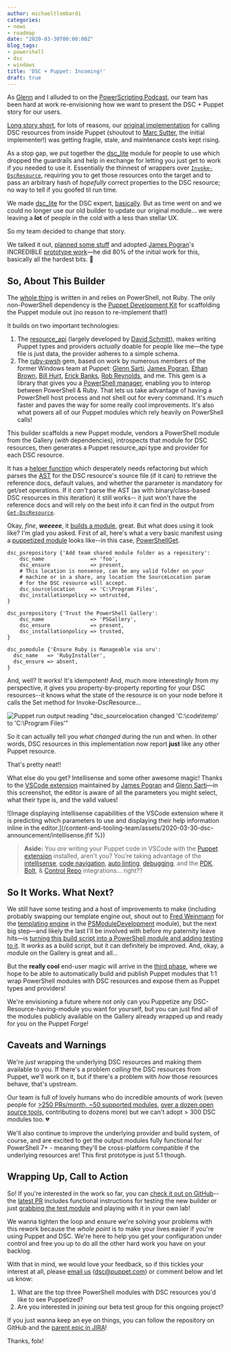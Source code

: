 ```yaml
---
author: michaeltlombardi
categories:
- news
- roadmap
date: "2020-03-30T00:00:00Z"
blog_tags:
- powershell
- dsc
- windows
title: 'DSC + Puppet: Incoming!'
draft: true
---
```


As [Glenn][glenn] and I alluded to on the [PowerScripting Podcast][podcast], our team has been hard at work re-envisioning how we want to present the DSC + Puppet story for our users.

[Long story short][iac-41], for lots of reasons, our [original implementation][dsc-module] for calling DSC resources from inside Puppet (shoutout to [Marc Sutter][msutter], the initial implementer!) was getting fragile, stale, and maintenance costs kept rising.

As a stop gap, we put together the [dsc_lite][dsc_lite] module for people to use which dropped the guardrails and help in exchange for letting you just get to work if you needed to use it.
Essentially the thinnest of wrappers over [`Invoke-DscResource`][invoke-docs], requiring you to get those resources onto the target and to pass an arbitrary hash of _hopefully_ correct properties to the DSC resource;
no way to tell if you goofed til run time.

We made [dsc_lite][dsc_lite] for the DSC expert, [basically](https://github.com/puppetlabs/puppetlabs-dsc_lite/blob/master/README_Tradeoffs.md).
But as time went on and we could no longer use our old builder to update our original module...
we were leaving a **lot** of people in the cold with a less than stellar UX.

So my team decided to change that story.

We talked it out, [planned some stuff][iac-41] and adopted [James Pogran][james]'s INCREDIBLE [prototype work][prototype]—he did 80% of the initial work for this, basically all the hardest bits. 💜

## So, About This Builder

The [whole thing][repo] is written in and relies on PowerShell, not Ruby.
The only non-PowerShell dependency is the [Puppet Development Kit][pdk] for scaffolding the Puppet module out (no reason to re-implement that!)

It builds on two important technologies:

1. The [resource_api][resource_api] (largely developed by [David Schmitt][david]), makes writing Puppet types and providers _actually_ doable for people like me—the type file is just data, the provider adheres to a simple schema.
2. The [ruby-pwsh][ruby-pwsh] gem, based on work by numerous members of the former Windows team at Puppet:
   [Glenn Sarti][glenn], [James Pogran][james], [Ethan Brown][ethan], [Bill Hurt][bill], [Erick Banks][erick], [Rob Reynolds][rob], and me.
   This gem is a library that gives you a [PowerShell manager][manager], enabling you to interop between PowerShell & Ruby.
   That lets us take advantage of having a PowerShell host process and not shell out for every command.
   It's _much_ faster and paves the way for some really cool improvements.
   It's also what powers all of our Puppet modules which rely heavily on PowerShell calls!

This builder scaffolds a new Puppet module, vendors a PowerShell module from the Gallery (_with_ dependencies), introspects that module for DSC resources, then generates a Puppet resource_api type and provider for each DSC resource.

It has a [helper function][helper] which desperately needs refactoring but which parses the [AST][ast-intro] for the DSC resource's source file (if it can) to retrieve the reference docs, default values, and whether the parameter is mandatory for get/set operations.
If it _can't_ parse the AST (as with binary/class-based DSC resources in this iteration) it still works--
it just won't have the reference docs and will rely on the best info it can find in the output from [`Get-DscResource`][get-docs].

Okay, _fine_, _**weeeee**_, it [builds a module][test-module], great.
But what does using it look like?
I'm glad you asked.
First of all, here's what a very basic manifest using a [puppetized module][test-module] looks like--in this case, [PowerShellGet][psget].

```puppet
dsc_psrepository {'Add team shared module folder as a repository':
    dsc_name               => 'foo',
    dsc_ensure             => present,
    # This location is nonsense, can be any valid folder on your
    # machine or in a share, any location the SourceLocation param
    # for the DSC resource will accept.
    dsc_sourcelocation     => 'C:\Program Files',
    dsc_installationpolicy => untrusted,
}

dsc_psrepository {'Trust the PowerShell Gallery':
    dsc_name               => 'PSGallery',
    dsc_ensure             => present,
    dsc_installationpolicy => trusted,
}

dsc_psmodule {'Ensure Ruby is Manageable via uru':
  dsc_name   => 'RubyInstaller',
  dsc_ensure => absent,
}
```

And, well? It works! It's idempotent! And, much more interestingly from my perspective, it gives you property-by-property reporting for your DSC resources--it knows what the state of the resource is on your node before it calls the Set method for Invoke-DscResource...

![Puppet run output reading "dsc_sourcelocation changed 'C:\code\temp' to 'C:\Program Files'"](/content-and-tooling-team/assets/2020-03-30-dsc-announcement/property-rep.png)

So it can actually tell you _what changed_ during the run and when.
In other words, DSC resources in this implementation now report **just** like any other Puppet resource.

That's pretty neat!!

What else do you get?
Intellisense and some other awesome magic!
Thanks to the [VSCode extension][extension] maintained by [James Pogran][james] and [Glenn Sarti][glenn]—in this screenshot, the editor is aware of all the parameters you might select, what their type is, and the valid values!

![Image displaying intellisense capabilities of the VSCode extension where it is predicting which parameters to use and displaying their help information inline in the editor.](/content-and-tooling-team/assets/2020-03-30-dsc-announcement/intellisense.jfif %})

> **Aside:**
> You _are_ writing your Puppet code in VSCode with the [Puppet extension][extension] installed, aren't you?
> You're taking advantage of the [intellisense][intellisense], [code navigation][codenav], [auto linting][linting], [debugging][debugging], and the [PDK][pdk-vscode], [Bolt][bolt], & [Control Repo][control-repo] integrations... right??

## So It Works. What Next?

We still have some testing and a host of improvements to make (including probably swapping our template engine out, shout out to [Fred Weinmann][fred] for the [templating engine][templating] in the [PSModuleDevelopment][psmd] module), but the next big step—and likely the last I'll be involved with before my paternity leave hits—is [turning this build script into a PowerShell module and adding testing to it][phase2].
It _works_ as a build script, but it can definitely be improved.
And, okay, a module on the Gallery is great and all...

But the **really cool** end-user magic will arrive in the [third phase][phase3], where we hope to be able to automatically build and publish Puppet modules that 1:1 wrap PowerShell modules with DSC resources and expose them as Puppet types and providers!

We're envisioning a future where not only can you Puppetize any DSC-Resource-having-module you want for yourself, but you can just find all of the modules publicly available on the Gallery already wrapped up and ready for you on the Puppet Forge!

## Caveats and Warnings

We're _just_ wrapping the underlying DSC resources and making them available to you.
If there's a problem _calling_ the DSC resources from Puppet, we'll work on it, but if there's a problem with _how_ those resources behave, that's upstream.

Our team is full of lovely humans who do incredible amounts of work (seven people for [>250 PRs/month, ~50 supported modules][dashboard], [over a dozen open source tools][tools], contributing to dozens more) but we can't adopt > 300 DSC modules too. 💔

We'll also continue to improve the underlying provider and build system, of course, and are excited to get the output modules fully functional for PowerShell 7+ - meaning they'll be cross-platform compatible if the underlying resources are!
This first prototype is just 5.1 though.

## Wrapping Up, Call to Action

So! If you're interested in the work so far, you can [check it out on GitHub][repo]--
the [latest PR][pr] includes functional instructions for testing the new builder or just [grabbing the test module][test-module] and playing with it in your own lab!

We wanna tighten the loop and ensure we're solving your problems with this rework because the _whole point_ is to make your lives easier if you're using Puppet and DSC.
We're here to help you get your configuration under control and free you up to do all the other hard work you have on your backlog.

With that in mind, we would love your feedback, so if this tickles your interest at all, please [email us][email] ([dsc@puppet.com][email]) or comment below and let us know:

1. What are the top three PowerShell modules with DSC resources you'd like to see Puppetized?
2. Are you interested in joining our beta test group for this ongoing project?

If you just wanna keep an eye on things, you can follow the repository on GitHub and the [parent epic in JIRA][iac-41]!

Thanks, folx!

[ast-intro]:    https://mikefrobbins.com/2018/09/28/learning-about-the-powershell-abstract-syntax-tree-ast/
[bill]:         https://github.com/RandomNoun7
[bolt]:         https://puppet-vscode.github.io/docs/features/puppet-bolt
[codenav]:      https://puppet-vscode.github.io/docs/features/code-navigation
[control-repo]: https://puppet-vscode.github.io/docs/features/control-repository
[dashboard]:    https://puppetlabs.github.io/community_management/
[david]:        https://github.com/DavidS
[debugging]:    https://puppet-vscode.github.io/docs/features/debugging-puppet-code
[dsc_lite]:     https://forge.puppet.com/puppetlabs/dsc_lite
[dsc-module]:   https://forge.puppet.com/puppetlabs/dsc
[email]:        mailto:dsc@puppet.com
[erick]:        https://github.com/ThoughtCrhyme
[ethan]:        https://github.com/Iristyle
[extension]:    https://puppet-vscode.github.io/
[fred]:         https://github.com/FriedrichWeinmann
[get-docs]:     https://docs.microsoft.com/en-us/powershell/module/psdesiredstateconfiguration/get-dscresource?view=powershell-7
[glenn]:        https://github.com/glennsarti
[helper]:       https://github.com/puppetlabs/PuppetDscBuilder/blob/c5d349f51883abcca926a0dc6be465a037dfe957/Get-DscResourceTypeInformation.ps1
[iac-41]:       https://tickets.puppetlabs.com/browse/IAC-41
[intellisense]: https://puppet-vscode.github.io/docs/features/intellisense
[invoke-docs]:  https://docs.microsoft.com/en-us/powershell/module/psdesiredstateconfiguration/invoke-dscresource?view=powershell-7
[james]:        https://github.com/jpogran
[linting]:      https://puppet-vscode.github.io/docs/features/linting
[manager]:      https://github.com/puppetlabs/ruby-pwsh/blob/master/DESIGN.md
[msutter]:      https://github.com/msutter
[pdk-vscode]:   https://puppet-vscode.github.io/docs/features/puppet-development-kit
[pdk]:          https://puppet.com/docs/pdk/1.x/pdk.html
[phase2]:       https://tickets.puppetlabs.com/browse/IAC-648
[phase3]:       https://tickets.puppetlabs.com/browse/IAC-649
[podcast]:      https://player.fm/series/powerscripting-podcast/episode-334-powerscripting-podcast-glenn-sarti-michael-lombardi
[pr]:           https://github.com/puppetlabs/PuppetDscBuilder/pull/1
[prototype]:    https://github.com/jpogran/PuppetDscBuilder
[psget]:        https://www.powershellgallery.com/packages/PowerShellGet/2.2.3
[psmd]:         https://github.com/PowershellFrameworkCollective/PSModuleDevelopment
[repo]:         https://github.com/puppetlabs/PuppetDscBuilder
[resource_api]: https://puppet.com/docs/puppet/latest/about_the_resource_api.html
[rob]:          https://github.com/ferventcoder
[ruby-pwsh]:    https://github.com/puppetlabs/ruby-pwsh/
[templating]:   https://psframework.org/documentation/documents/psmoduledevelopment/templates.html
[test-module]:  https://github.com/puppetlabs/PuppetDscBuilder/files/4395886/michaeltlombardi-powershellget-0.1.0.tar.gz
[tools]:        https://puppetlabs.github.io/iac/tools/
